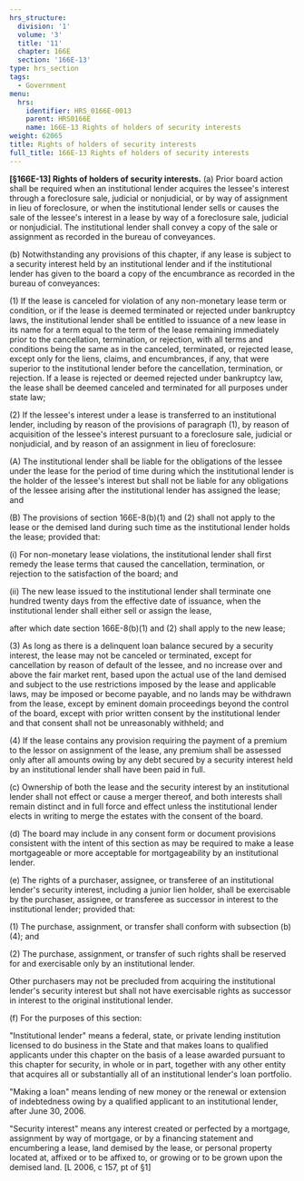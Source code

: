 ```yaml
---
hrs_structure:
  division: '1'
  volume: '3'
  title: '11'
  chapter: 166E
  section: '166E-13'
type: hrs_section
tags:
  - Government
menu:
  hrs:
    identifier: HRS_0166E-0013
    parent: HRS0166E
    name: 166E-13 Rights of holders of security interests
weight: 62065
title: Rights of holders of security interests
full_title: 166E-13 Rights of holders of security interests
---
```

**[§166E-13] Rights of holders of security interests.** (a) Prior board action shall be required when an institutional lender acquires the lessee's interest through a foreclosure sale, judicial or nonjudicial, or by way of assignment in lieu of foreclosure, or when the institutional lender sells or causes the sale of the lessee's interest in a lease by way of a foreclosure sale, judicial or nonjudicial. The institutional lender shall convey a copy of the sale or assignment as recorded in the bureau of conveyances.

(b) Notwithstanding any provisions of this chapter, if any lease is subject to a security interest held by an institutional lender and if the institutional lender has given to the board a copy of the encumbrance as recorded in the bureau of conveyances:

(1) If the lease is canceled for violation of any non-monetary lease term or condition, or if the lease is deemed terminated or rejected under bankruptcy laws, the institutional lender shall be entitled to issuance of a new lease in its name for a term equal to the term of the lease remaining immediately prior to the cancellation, termination, or rejection, with all terms and conditions being the same as in the canceled, terminated, or rejected lease, except only for the liens, claims, and encumbrances, if any, that were superior to the institutional lender before the cancellation, termination, or rejection. If a lease is rejected or deemed rejected under bankruptcy law, the lease shall be deemed canceled and terminated for all purposes under state law;

(2) If the lessee's interest under a lease is transferred to an institutional lender, including by reason of the provisions of paragraph (1), by reason of acquisition of the lessee's interest pursuant to a foreclosure sale, judicial or nonjudicial, and by reason of an assignment in lieu of foreclosure:

(A) The institutional lender shall be liable for the obligations of the lessee under the lease for the period of time during which the institutional lender is the holder of the lessee's interest but shall not be liable for any obligations of the lessee arising after the institutional lender has assigned the lease; and

(B) The provisions of section 166E-8(b)(1) and (2) shall not apply to the lease or the demised land during such time as the institutional lender holds the lease; provided that:

(i) For non-monetary lease violations, the institutional lender shall first remedy the lease terms that caused the cancellation, termination, or rejection to the satisfaction of the board; and

(ii) The new lease issued to the institutional lender shall terminate one hundred twenty days from the effective date of issuance, when the institutional lender shall either sell or assign the lease,

after which date section 166E-8(b)(1) and (2) shall apply to the new lease;

(3) As long as there is a delinquent loan balance secured by a security interest, the lease may not be canceled or terminated, except for cancellation by reason of default of the lessee, and no increase over and above the fair market rent, based upon the actual use of the land demised and subject to the use restrictions imposed by the lease and applicable laws, may be imposed or become payable, and no lands may be withdrawn from the lease, except by eminent domain proceedings beyond the control of the board, except with prior written consent by the institutional lender and that consent shall not be unreasonably withheld; and

(4) If the lease contains any provision requiring the payment of a premium to the lessor on assignment of the lease, any premium shall be assessed only after all amounts owing by any debt secured by a security interest held by an institutional lender shall have been paid in full.

(c) Ownership of both the lease and the security interest by an institutional lender shall not effect or cause a merger thereof, and both interests shall remain distinct and in full force and effect unless the institutional lender elects in writing to merge the estates with the consent of the board.

(d) The board may include in any consent form or document provisions consistent with the intent of this section as may be required to make a lease mortgageable or more acceptable for mortgageability by an institutional lender.

(e) The rights of a purchaser, assignee, or transferee of an institutional lender's security interest, including a junior lien holder, shall be exercisable by the purchaser, assignee, or transferee as successor in interest to the institutional lender; provided that:

(1) The purchase, assignment, or transfer shall conform with subsection (b)(4); and

(2) The purchase, assignment, or transfer of such rights shall be reserved for and exercisable only by an institutional lender.

Other purchasers may not be precluded from acquiring the institutional lender's security interest but shall not have exercisable rights as successor in interest to the original institutional lender.

(f) For the purposes of this section:

"Institutional lender" means a federal, state, or private lending institution licensed to do business in the State and that makes loans to qualified applicants under this chapter on the basis of a lease awarded pursuant to this chapter for security, in whole or in part, together with any other entity that acquires all or substantially all of an institutional lender's loan portfolio.

"Making a loan" means lending of new money or the renewal or extension of indebtedness owing by a qualified applicant to an institutional lender, after June 30, 2006.

"Security interest" means any interest created or perfected by a mortgage, assignment by way of mortgage, or by a financing statement and encumbering a lease, land demised by the lease, or personal property located at, affixed or to be affixed to, or growing or to be grown upon the demised land. [L 2006, c 157, pt of §1]
